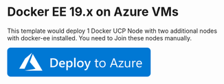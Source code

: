 # Docker EE 19.x on Azure VMs

This template would deploy 1 Docker UCP Node with two additional nodes with docker-ee installed.
You need to Join these nodes manually.

[![Deploy To Azure](https://raw.githubusercontent.com/Azure/azure-quickstart-templates/master/1-CONTRIBUTION-GUIDE/images/deploytoazure.svg?sanitize=true)](https://portal.azure.com/#create/Microsoft.Template/uri/https%3A%2F%2Fraw.githubusercontent.com%2Fmahendra-shinde%2Fdocker-ee-azure%2Fmain%2Fazuredeploy.json)
